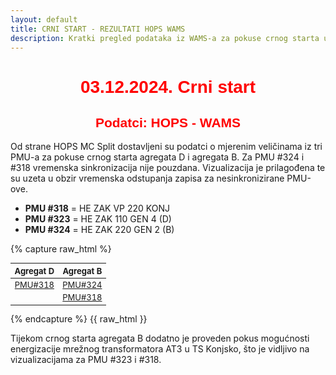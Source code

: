 ```yaml
---
layout: default
title: CRNI START - REZULTATI HOPS WAMS
description: Kratki pregled podataka iz WAMS-a za pokuse crnog starta u HE Zakučac
---
```

<style scoped>
table {
  font-size: 13px;
}
</style>
<h1 style="text-align: center; font-family: Helvetica; color: red">03.12.2024. Crni start</h1>

<h2 style="text-align: center; font-family: Helvetica; color: red">Podatci: HOPS - WAMS</h2>

Od strane HOPS MC Split dostavljeni su podatci o mjerenim veličinama iz tri PMU-a za pokuse 
crnog starta agregata D i agregata B. Za PMU #324 i #318 vremenska sinkronizacija nije pouzdana.
Vizualizacija je prilagođena te su uzeta u obzir vremenska odstupanja zapisa za nesinkronizirane PMU-ove.

* **PMU #318** = HE ZAK VP 220 KONJ
* **PMU #323** = HE ZAK 110 GEN 4 (D)
* **PMU #324** = HE ZAK 220 GEN 2 (B)

{% capture raw_html %}
<table>
    <thead>
        <tr>
            <th style="text-align:center">Agregat D</th>
            <th style="text-align:center">Agregat B</th>
        </tr>
    </thead>
    <tbody>
        <tr>
            <td style="text-align:center"><a href="{{ site.baseurl }}/cs-agregata-d-pmu-323/">PMU#318</a></td>
            <td style="text-align:center"><a href="{{ site.baseurl }}/cs-agregata-b-pmu-324/">PMU#324</a></td>
        </tr>
        <tr>
            <td style="text-align:center"></td>
            <td style="text-align:center"><a href="{{ site.baseurl }}/cs-agregata-b-pmu-318/">PMU#318</a></td>
        </tr>
    </tbody>
</table>
{% endcapture %}
{{ raw_html }}

Tijekom crnog starta agregata B dodatno je proveden pokus mogućnosti energizacije mrežnog transformatora
AT3 u TS Konjsko, što je vidljivo na vizualizacijama za PMU #323 i #318.


